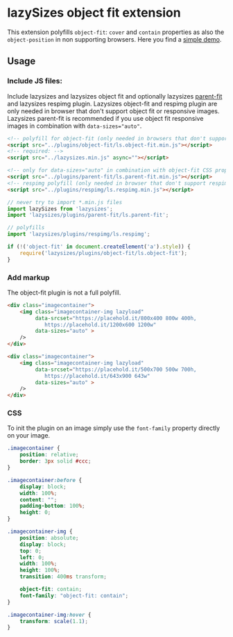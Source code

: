 # lazySizes object fit extension

This extension polyfills `object-fit`: `cover` and `contain` properties as also the `object-position` in non supporting browsers. Here you find a [simple demo](https://jsfiddle.net/trixta/x2p17f31/).

## Usage

### Include JS files:
Include lazysizes and lazysizes object fit and optionally lazysizes [parent-fit](../parent-fit) and lazysizes respimg plugin. Lazysizes object-fit and respimg plugin are only needed in browser that don't support object fit or responsive images. Lazysizes parent-fit is recommended if you use object fit responsive images in combination with `data-sizes="auto"`.

```html
<!-- polyfill for object-fit (only needed in browsers that don't support object-fit) -->
<script src="../plugins/object-fit/ls.object-fit.min.js"></script>
<!-- required: -->
<script src="../lazysizes.min.js" async=""></script>

<!-- only for data-sizes="auto" in combination with object-fit CSS property (native or polyfill) -->
<script src="../plugins/parent-fit/ls.parent-fit.min.js"></script>
<!-- respimg polyfill (only needed in browser that don't support respimg) -->
<script src="../plugins/respimg/ls.respimg.min.js"></script>
```

```js
// never try to import *.min.js files
import lazySizes from 'lazysizes';
import 'lazysizes/plugins/parent-fit/ls.parent-fit';

// polyfills
import 'lazysizes/plugins/respimg/ls.respimg';

if (!('object-fit' in document.createElement('a').style)) {
	require('lazysizes/plugins/object-fit/ls.object-fit');
}
```

### Add markup
The object-fit plugin is not a full polyfill.

```html
<div class="imagecontainer">
	<img class="imagecontainer-img lazyload"
		 data-srcset="https://placehold.it/800x400 800w 400h,
		 	https://placehold.it/1200x600 1200w"
		 data-sizes="auto" >
	/>
</div>

<div class="imagecontainer">
	<img class="imagecontainer-img lazyload"
		 data-srcset="https://placehold.it/500x700 500w 700h,
		 	https://placehold.it/643x900 643w"
		 data-sizes="auto" >
	/>
</div>
```

### CSS

To init the plugin on an image simply use the `font-family` property directly on your image.

```css
.imagecontainer {
	position: relative;
	border: 3px solid #ccc;
}

.imagecontainer:before {
	display: block;
	width: 100%;
	content: "";
	padding-bottom: 100%;
	height: 0;
}

.imagecontainer-img {
	position: absolute;
	display: block;
	top: 0;
	left: 0;
	width: 100%;
	height: 100%;
	transition: 400ms transform;

	object-fit: contain;
	font-family: "object-fit: contain";
}

.imagecontainer-img:hover {
	transform: scale(1.1);
}
```
